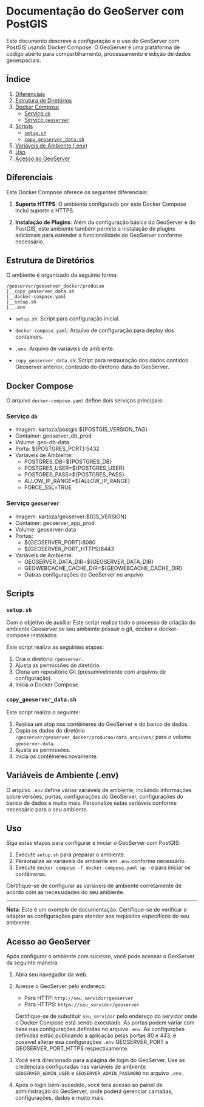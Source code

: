

# Documentação do GeoServer com PostGIS

Este documento descreve a configuração e o uso do GeoServer com PostGIS usando Docker Compose. O GeoServer é uma plataforma de código aberto para compartilhamento, processamento e edição de dados geoespaciais.

## Índice

1. [Diferenciais](#diferenciais)
2. [Estrutura de Diretórios](#estrutura-de-diretórios)
3. [Docker Compose](#docker-compose)
   - [Serviço `db`](#serviço-db)
   - [Serviço `geoserver`](#serviço-geoserver)
4. [Scripts](#scripts)
   - [`setup.sh`](#setupsh)
   - [`copy_geoserver_data.sh`](#copy_geoserver_datash)
5. [Variáveis de Ambiente (.env)](#variáveis-de-ambiente-env)
6. [Uso](#uso)
7. [Acesso ao GeoServer](#acesso-ao-geoserver)

## Diferenciais

Este Docker Compose oferece os seguintes diferenciais:

1. **Suporte HTTPS**: O ambiente configurado por este Docker Compose inclui suporte a HTTPS.

2. **Instalação de Plugins**: Além da configuração básica do GeoServer e do PostGIS, este ambiente também permite a instalação de plugins adicionais para estender a funcionalidade do GeoServer conforme necessário.

## Estrutura de Diretórios

O ambiente é organizado da seguinte forma:

 
    /geoserver/geoserver_docker/producao
    |__copy_geoserver_data.sh
    |__docker-compose.yaml
    |__setup.sh
    |__.env


- `setup.sh`: Script para configuração inicial.

- `docker-compose.yaml`: Arquivo de configuração para deploy dos containers.

- `.env`: Arquivo de variáveis de ambiente.

- `copy_geoserver_data.sh`: Script para restauração dos dados contidos Geoserver anterior, conteudo do diretorio data do GeoServer.

## Docker Compose

O arquivo `docker-compose.yaml` define dois serviços principais:

### Serviço `db`

- Imagem: kartoza/postgis:${POSTGIS_VERSION_TAG}
- Container: geoserver_db_prod
- Volume: geo-db-data
- Porta: ${POSTGRES_PORT}:5432
- Variáveis de Ambiente:
  - POSTGRES_DB=${POSTGRES_DB}
  - POSTGRES_USER=${POSTGRES_USER}
  - POSTGRES_PASS=${POSTGRES_PASS}
  - ALLOW_IP_RANGE=${ALLOW_IP_RANGE}
  - FORCE_SSL=TRUE

### Serviço `geoserver`

- Imagem: kartoza/geoserver:${GS_VERSION}
- Container: geoserver_app_prod
- Volume: geoserver-data
- Portas:
    - ${GEOSERVER_PORT}:8080
    - ${GEOSERVER_PORT_HTTPS}8443
- Variáveis de Ambiente:
  - GEOSERVER_DATA_DIR=${GEOSERVER_DATA_DIR}
  - GEOWEBCACHE_CACHE_DIR=${GEOWEBCACHE_CACHE_DIR}
  - Outras configurações do GeoServer no arquivo

## Scripts

### `setup.sh`
Com o objetivo de auxíliar 
Este script realiza todo o processo de criação do ambiente Geoserver se seu ambiente possuir o git, docker e docker-compose instalados

Este script realiza as seguintes etapas:

1. Cria o diretório `/geoserver`.
2. Ajusta as permissões do diretório.
3. Clona um repositório Git (presumivelmente com arquivos de configuração).
4. Inicia o Docker Compose.

### `copy_geoserver_data.sh`

Este script realiza o seguinte:

1. Realisa um stop nos contêineres do GeoServer e do banco de dados.
2. Copia os dados do diretório `/geoserver/geoserver_docker/producao/data_arquivos/` para o volume `geoserver-data`.
3. Ajusta as permissões.
4. Inicia os contêineres novamente.

## Variáveis de Ambiente (.env)

O arquivo `.env` define várias variáveis de ambiente, incluindo informações sobre versões, portas, configurações do GeoServer, configurações do banco de dados e muito mais. Personalize estas variáveis conforme necessário para o seu ambiente.

## Uso

Siga estas etapas para configurar e iniciar o GeoServer com PostGIS:

1. Execute `setup.sh` para preparar o ambiente.
2. Personalize as variáveis de ambiente em `.env` conforme necessário.
3. Execute `docker compose -f docker-compose.yaml up -d` para iniciar os contêineres.

Certifique-se de configurar as variáveis de ambiente corretamente de acordo com as necessidades do seu ambiente.

---

**Nota**: Este é um exemplo de documentação. Certifique-se de verificar e adaptar as configurações para atender aos requisitos específicos do seu ambiente.

## Acesso ao GeoServer

Após configurar o ambiente com sucesso, você pode acessar o GeoServer da seguinte maneira:

1. Abra seu navegador da web.

2. Acesse o GeoServer pelo endereço:

   - Para HTTP: `http://seu_servidor/geoserver`
   - Para HTTPS: `https://seu_servidor/geoserver`

   Certifique-se de substituir `seu_servidor` pelo endereço do servidor onde o Docker Compose está sendo executado. As portas podem variar com base nas configurações definidas no arquivo `.env`. As configurções definidas estão publicando a aplicação pelas portas 80 e 443, é possivel alterar esa configurações `.env` GEOSERVER_PORT e GEOSERVER_PORT_HTTPS respectivamente.

3. Você será direcionado para a página de login do GeoServer. Use as credenciais configuradas nas variáveis de ambiente `GEOSERVER_ADMIN_USER` e `GEOSERVER_ADMIN_PASSWORD` no arquivo `.env`.

4. Após o login bem-sucedido, você terá acesso ao painel de administração do GeoServer, onde poderá gerenciar camadas, configurações, dados e muito mais.